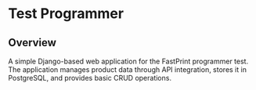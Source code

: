 # Test Programmer
## Overview
A simple Django-based web application for the FastPrint programmer test. The application manages product data through API integration, stores it in PostgreSQL, and provides basic CRUD operations.

